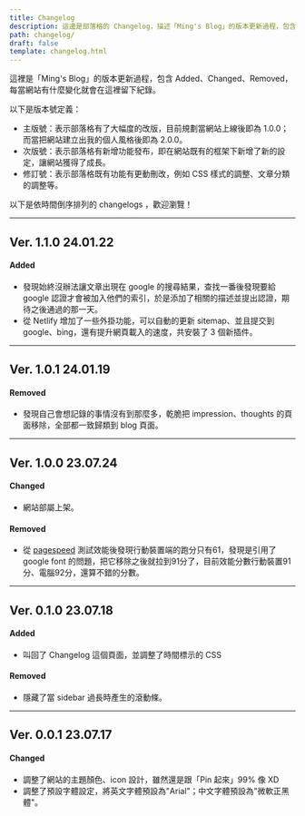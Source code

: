 ```yaml
---
title: Changelog
description: 這邊是部落格的 Changelog，描述「Ming's Blog」的版本更新過程，包含新增、調整、或刪除的內容。
path: changelog/
draft: false
template: changelog.html
---
```


這裡是「Ming's Blog」的版本更新過程，包含 Added、Changed、Removed，每當網站有什麼變化就會在這裡留下紀錄。

以下是版本號定義：
- 主版號：表示部落格有了大幅度的改版，目前規劃當網站上線後即為 1.0.0；而當把網站建立出我的個人風格後即為 2.0.0。
- 次版號：表示部落格有新增功能發布，即在網站既有的框架下新增了新的設定，讓網站獲得了成長。
- 修訂號：表示部落格既有功能有更動刪改，例如 CSS 樣式的調整、文章分類的調整等。

以下是依時間倒序排列的 changelogs ，歡迎瀏覽！

---
## Ver. 1.1.0   <span class = "muted flex-right">24.01.22</span>

#### Added

- 發現始終沒辦法讓文章出現在 google 的搜尋結果，查找一番後發現要給 google 認證才會被加入他們的索引，於是添加了相關的描述並提出認證，期待之後通過的那一天。
- 從 Netlify 增加了一些外掛功能，可以自動的更新 sitemap、並且提交到 google、bing，還有提升網頁載入的速度，共安裝了 3 個新插件。

---
## Ver. 1.0.1   <span class = "muted flex-right">24.01.19</span>

#### Removed

- 發現自己會想記錄的事情沒有到那麼多，乾脆把 impression、thoughts 的頁面移除，全部都一致歸類到 blog 頁面。

---
## Ver. 1.0.0   <span class = "muted flex-right">23.07.24</span>

#### Changed

- 網站部屬上架。

#### Removed

- 從 [pagespeed](https://pagespeed.web.dev/analysis/https-ming-blog-netlify-app/jhem5eqkwf?form_factor=mobile) 測試效能後發現行動裝置端的跑分只有61，發現是引用了 google font 的問題，把它移除之後就拉到91分了，目前效能分數行動裝置91分、電腦92分，還算不錯的分數。

---
## Ver. 0.1.0   <span class = "muted flex-right">23.07.18</span>

#### Added

- 叫回了 Changelog 這個頁面，並調整了時間標示的 CSS 

#### Removed

- 隱藏了當 sidebar 過長時產生的滾動條。

---

## Ver. 0.0.1  <span class = "muted flex-right">23.07.17</span>

#### Changed

- 調整了網站的主題顏色、icon 設計，雖然還是跟「Pin 起來」99% 像 XD
- 調整了預設字體設定，將英文字體預設為"Arial"；中文字體預設為"微軟正黑體"。